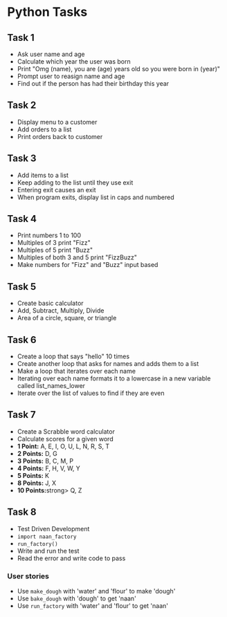 # Python Tasks
## Task 1
- Ask user name and age
- Calculate which year the user was born
- Print "Omg (name), you are (age) years old so you were born in (year)"
- Prompt user to reasign name and age
- Find out if the person has had their birthday this year

## Task 2
- Display menu to a customer
- Add orders to a list
- Print orders back to customer

## Task 3
- Add items to a list
- Keep adding to the list until they use exit
- Entering exit causes an exit
- When program exits, display list in caps and numbered

## Task 4
- Print numbers 1 to 100
- Multiples of 3 print "Fizz"
- Multiples of 5 print "Buzz"
- Multiples of both 3 and 5 print "FizzBuzz"
- Make numbers for "Fizz" and "Buzz" input based

## Task 5
- Create basic calculator
- Add, Subtract, Multiply, Divide
- Area of a circle, square, or triangle

## Task 6
- Create a loop that says "hello" 10 times
- Create another loop that asks for names and adds them to a list
- Make a loop that iterates over each name
- Iterating over each name formats it to a lowercase in a new variable called list_names_lower
- Iterate over the list of values to find if they are even

## Task 7
- Create a Scrabble word calculator
- Calculate scores for a given word
- <strong>1 Point:</strong> A, E, I, O, U, L, N, R, S, T
- <strong>2 Points:</strong> D, G
- <strong>3 Points:</strong> B, C, M, P
- <strong>4 Points:</strong> F, H, V, W, Y
- <strong>5 Points:</strong> K
- <strong>8 Points:</strong> J, X
- <strong> 10 Points:</strong>strong> Q, Z

## Task 8
- Test Driven Development
- `import naan_factory`
- `run_factory()`
- Write and run the test
- Read the error and write code to pass
### User stories
- Use `make_dough` with 'water' and 'flour' to make 'dough'
- Use `bake_dough` with 'dough' to get 'naan'
- Use `run_factory` with 'water' and 'flour' to get 'naan'